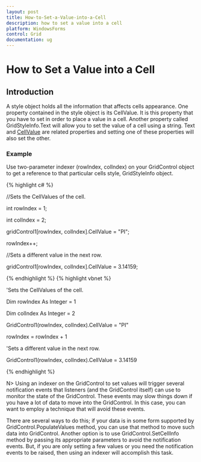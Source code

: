 ```yaml
---
layout: post
title: How-to-Set-a-Value-into-a-Cell
description: how to set a value into a cell
platform: WindowsForms
control: Grid
documentation: ug
---
```


# How to Set a Value into a Cell

## Introduction

A style object holds all the information that affects cells appearance. One property contained in the style object is its CellValue. It is this property that you have to set in order to place a value in a cell. Another property called GridStyleInfo.Text will allow you to set the value of a cell using a string. Text and [CellValue](/WindowsForms/Grid/Cell-Style-Architecture#text-and-cellvalue) are related properties and setting one of these properties will also set the other.


### Example

Use two-parameter indexer (rowIndex, colIndex) on your GridControl object to get a reference to that particular cells style, GridStyleInfo object.



{% highlight c# %}



//Sets the CellValues of the cell.

int rowIndex = 1;

int colIndex = 2;        

gridControl1[rowIndex, colIndex].CellValue = "PI";

rowIndex++;



//Sets a different value in the next row.

gridControl1[rowIndex, colIndex].CellValue = 3.14159;


{% endhighlight  %}
{% highlight vbnet %}



'Sets the CellValues of the cell.

Dim rowIndex As Integer = 1

Dim colIndex As Integer = 2

GridControl1(rowIndex, colIndex).CellValue = "PI"

rowIndex = rowIndex + 1



'Sets a different value in the next row.

GridControl1(rowIndex, colIndex).CellValue = 3.14159

{% endhighlight %}

N> Using an indexer on the GridControl to set values will trigger several notification events that listeners (and the GridControl itself) can use to monitor the state of the GridControl. These events may slow things down if you have a lot of data to move into the GridControl. In this case, you can want to employ a technique that will avoid these events.

There are several ways to do this; if your data is in some form supported by GridControl.PopulateValues method, you can use that method to move such data into GridControl. Another option is to use GridControl.SetCellInfo method by passing its appropriate parameters to avoid the notification events. But, if you are only setting a few values or you need the notification events to be raised, then using an indexer will accomplish this task.


